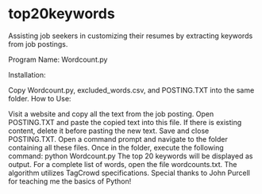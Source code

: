 # top20keywords
Assisting job seekers in customizing their resumes by extracting keywords from job postings.

Program Name: Wordcount.py

Installation:

Copy Wordcount.py, excluded_words.csv, and POSTING.TXT into the same folder.
How to Use:

Visit a website and copy all the text from the job posting.
Open POSTING.TXT and paste the copied text into this file. If there is existing content, delete it before pasting the new text.
Save and close POSTING.TXT.
Open a command prompt and navigate to the folder containing all these files.
Once in the folder, execute the following command: python Wordcount.py
The top 20 keywords will be displayed as output. For a complete list of words, open the file wordcounts.txt.
The algorithm utilizes TagCrowd specifications.
Special thanks to John Purcell for teaching me the basics of Python!
